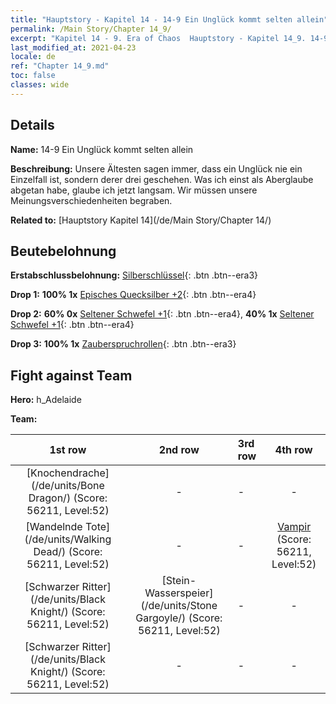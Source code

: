 ```yaml
---
title: "Hauptstory - Kapitel 14 - 14-9 Ein Unglück kommt selten allein"
permalink: /Main Story/Chapter 14_9/
excerpt: "Kapitel 14 - 9. Era of Chaos  Hauptstory - Kapitel 14_9. 14-9 Ein Unglück kommt selten allein"
last_modified_at: 2021-04-23
locale: de
ref: "Chapter 14_9.md"
toc: false
classes: wide
---
```


## Details

 **Name:** 14-9 Ein Unglück kommt selten allein

 **Beschreibung:** Unsere Ältesten sagen immer, dass ein Unglück nie ein Einzelfall ist, sondern derer drei geschehen. Was ich einst als Aberglaube abgetan habe, glaube ich jetzt langsam. Wir müssen unsere Meinungsverschiedenheiten begraben.

 **Related to:** [Hauptstory Kapitel 14](/de/Main Story/Chapter 14/)

## Beutebelohnung

 **Erstabschlussbelohnung:** [Silberschlüssel](/ItemsDE/con_693/){: .btn .btn--era3}

 **Drop 1:** **100% 1x** [Episches Quecksilber +2](/ItemsDE/mat_49/){: .btn .btn--era4}

 **Drop 2:** **60% 0x** [Seltener Schwefel +1](/ItemsDE/mat_43/){: .btn .btn--era4}, **40% 1x** [Seltener Schwefel +1](/ItemsDE/mat_43/){: .btn .btn--era4}

 **Drop 3:** **100% 1x** [Zauberspruchrollen](/ItemsDE/con_694/){: .btn .btn--era3}


## Fight against Team
 **Hero:** h_Adelaide

 **Team:**


  | 1st row | 2nd row | 3rd row | 4th row |
  |:----:|:----:|:----|:----:|
  | [Knochendrache](/de/units/Bone Dragon/) (Score: 56211, Level:52)  | - | - | - |
  | [Wandelnde Tote](/de/units/Walking Dead/) (Score: 56211, Level:52)  | - | - | [Vampir](/de/units/Vampire/) (Score: 56211, Level:52)  |
  | [Schwarzer Ritter](/de/units/Black Knight/) (Score: 56211, Level:52)  | [Stein-Wasserspeier](/de/units/Stone Gargoyle/) (Score: 56211, Level:52)  | - | - |
  | [Schwarzer Ritter](/de/units/Black Knight/) (Score: 56211, Level:52)  | - | - | - |


